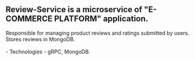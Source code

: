 <h2><b>Review-Service</b> is a microservice of "E-COMMERCE PLATFORM" application.</h2>

<p>Responsible for managing product reviews and ratings submitted by users.<br/> 
Stores reviews in MongoDB.
<br/>
<br/>
	 - Technologies - gRPC, MongoDB.
</p>